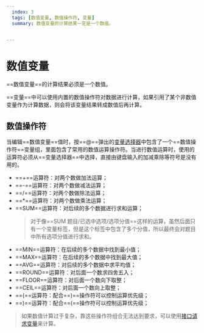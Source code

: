 ```yaml
---
  index: 3
  tags: [数值变量, 数值操作符, 变量]
  summary: 数值变量的计算结果一定是一个数值。


---
```







# 数值变量

==数值变量==的计算结果必须是一个数值。

==变量==中可以使用内置的数值操作符对数据进行计算，如果引用了某个非数值变量作为计算数据，则会将该变量结果转成数值后再计算。

## 数值操作符
当编辑==数值变量==值时，按==@==弹出的[变量选择器](./12useVariable.md#变量选择器)中包含了一个==数值操作符==变量组，里面包含了常用的数值运算操作符。当进行数值运算时，使用的运算符必须从==变量选择器==中选择，直接由键盘输入的加减乘除等符号是没有用的。

+ ==+==运算符：对两个数做加法运算；
+ ==-==运算符：对两个数做减法运算；
+ ==/==运算符：对两个数做除法运算；
+ ==*==运算符：对两个数做乘法运算；
+ ==SUM==运算符：对后续的多个数据进行求和运算；
    > 对于像==SUM 题目/已选中选项/选项分值==这样的运算，虽然后面只有一个变量标签，但是这个标签中包含了多个分值，所以最终会对题目中所有选项分值进行求和。
+ ==MIN==运算符：在后续的多个数据中找到最小值；
+ ==MAX==运算符：在后续的多个数据中找到最大值；
+ ==AVG==运算符：对后续的多个数据中求平均值；
+ ==ROUND==运算符：对后面一个数求四舍五入；
+ ==FLOOR==运算符：对后面一个数向下取整；
+ ==CEIL==运算符：对后面一个数向上取整；
+ ==(==运算符：配合==)==操作符可以控制运算优先级；
+ ==)==运算符：配合==(==操作符可以控制运算优先级；

> 如果数值计算过于复杂，靠这些操作符组合无法达到要求，可以使用[接口请求变量](./06requestVariable.md)来计算。




